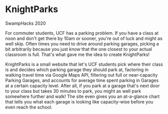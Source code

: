 # KnightParks
SwampHacks 2020

For commuter students, UCF has a parking problem. If you have a class at noon and don't get there by 10am or sooner, you're out of luck and might as well skip. Often times you need to drive around parking garages, picking a bit arbitrarily because you just *know* that the one closest to your actual classroom is full. That's what gave me the idea to create KnightParks!

KnightParks is a small website that let's UCF students pick where their class is and decides which parking garage they should park at, factoring in walking travel time via Google Maps API, filtering out full or near-capacity Parking Garages, and accounts for average time spent parking in Garages at a certain capacity level. After all, if you park at a garage that's next door to your class but takes 30 minutes to park, you might as well park somewhere further and walk! The site even gives you an at-a-glance chart that tells you what each garage is looking like capacity-wise before you even reach the school.
